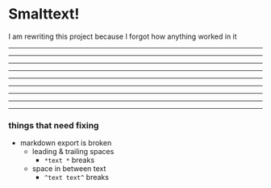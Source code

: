 # Smalttext!

I am rewriting this project because I forgot how anything worked in it

---
---
---
---
---
---
---
---
---

### things that need fixing
+ markdown export is broken
  * leading & trailing spaces
    - `*text *` breaks
  * space in between text
    - `^text text^` breaks
